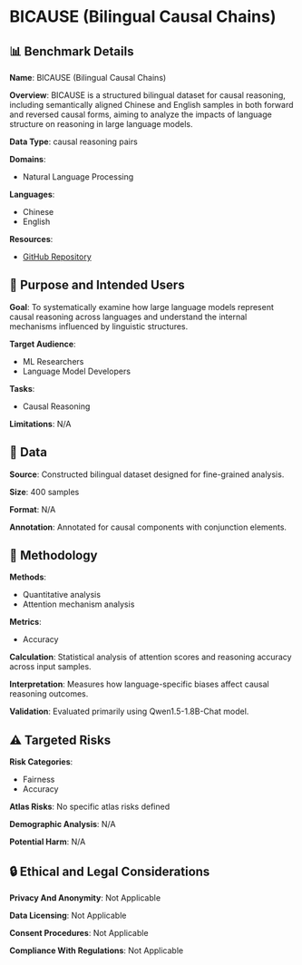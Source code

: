 # BICAUSE (Bilingual Causal Chains)

## 📊 Benchmark Details

**Name**: BICAUSE (Bilingual Causal Chains)

**Overview**: BICAUSE is a structured bilingual dataset for causal reasoning, including semantically aligned Chinese and English samples in both forward and reversed causal forms, aiming to analyze the impacts of language structure on reasoning in large language models.

**Data Type**: causal reasoning pairs

**Domains**:
- Natural Language Processing

**Languages**:
- Chinese
- English

**Resources**:
- [GitHub Repository](https://github.com/Aurora-cx/BabelLLM_public)

## 🎯 Purpose and Intended Users

**Goal**: To systematically examine how large language models represent causal reasoning across languages and understand the internal mechanisms influenced by linguistic structures.

**Target Audience**:
- ML Researchers
- Language Model Developers

**Tasks**:
- Causal Reasoning

**Limitations**: N/A

## 💾 Data

**Source**: Constructed bilingual dataset designed for fine-grained analysis.

**Size**: 400 samples

**Format**: N/A

**Annotation**: Annotated for causal components with conjunction elements.

## 🔬 Methodology

**Methods**:
- Quantitative analysis
- Attention mechanism analysis

**Metrics**:
- Accuracy

**Calculation**: Statistical analysis of attention scores and reasoning accuracy across input samples.

**Interpretation**: Measures how language-specific biases affect causal reasoning outcomes.

**Validation**: Evaluated primarily using Qwen1.5-1.8B-Chat model.

## ⚠️ Targeted Risks

**Risk Categories**:
- Fairness
- Accuracy

**Atlas Risks**:
No specific atlas risks defined

**Demographic Analysis**: N/A

**Potential Harm**: N/A

## 🔒 Ethical and Legal Considerations

**Privacy And Anonymity**: Not Applicable

**Data Licensing**: Not Applicable

**Consent Procedures**: Not Applicable

**Compliance With Regulations**: Not Applicable
